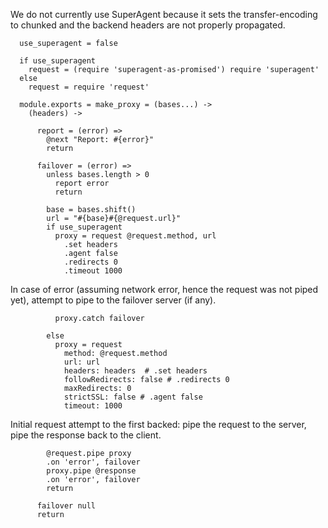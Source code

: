 We do not currently use SuperAgent because it sets the transfer-encoding to chunked and the backend headers are not properly propagated.

      use_superagent = false

      if use_superagent
        request = (require 'superagent-as-promised') require 'superagent'
      else
        request = require 'request'

      module.exports = make_proxy = (bases...) ->
        (headers) ->

          report = (error) =>
            @next "Report: #{error}"
            return

          failover = (error) =>
            unless bases.length > 0
              report error
              return

            base = bases.shift()
            url = "#{base}#{@request.url}"
            if use_superagent
              proxy = request @request.method, url
                .set headers
                .agent false
                .redirects 0
                .timeout 1000

In case of error (assuming network error, hence the request was not piped yet), attempt to pipe to the failover server (if any).

              proxy.catch failover

            else
              proxy = request
                method: @request.method
                url: url
                headers: headers  # .set headers
                followRedirects: false # .redirects 0
                maxRedirects: 0
                strictSSL: false # .agent false
                timeout: 1000

Initial request attempt to the first backed: pipe the request to the server, pipe the response back to the client.

            @request.pipe proxy
            .on 'error', failover
            proxy.pipe @response
            .on 'error', failover
            return

          failover null
          return

